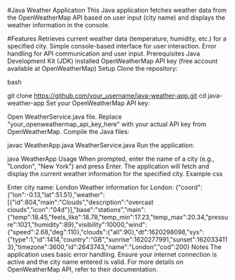 


#Java Weather Application
This Java application fetches weather data from the OpenWeatherMap API based on user input (city name) and displays the weather information in the console.

#Features
Retrieves current weather data (temperature, humidity, etc.) for a specified city.
Simple console-based interface for user interaction.
Error handling for API communication and user input.
Prerequisites
Java Development Kit (JDK) installed
OpenWeatherMap API key (free account available at OpenWeatherMap)
Setup
Clone the repository:

bash

git clone https://github.com/your_username/java-weather-app.git
cd java-weather-app
Set your OpenWeatherMap API key:

Open WeatherService.java file.
Replace "your_openweathermap_api_key_here" with your actual API key from OpenWeatherMap.
Compile the Java files:


javac WeatherApp.java WeatherService.java
Run the application:


java WeatherApp
Usage
When prompted, enter the name of a city (e.g., "London", "New York") and press Enter.
The application will fetch and display the current weather information for the specified city.
Example
css

Enter city name: London
Weather information for London:
{"coord":{"lon":-0.13,"lat":51.51},"weather":[{"id":804,"main":"Clouds","description":"overcast clouds","icon":"04d"}],"base":"stations","main":{"temp":18.45,"feels_like":18.78,"temp_min":17.23,"temp_max":20.34,"pressure":1021,"humidity":89},"visibility":10000,"wind":{"speed":2.68,"deg":110},"clouds":{"all":90},"dt":1620298098,"sys":{"type":1,"id":1414,"country":"GB","sunrise":1620277991,"sunset":1620334113},"timezone":3600,"id":2643743,"name":"London","cod":200}
Notes
The application uses basic error handling. Ensure your internet connection is active and the city name entered is valid.
For more details on OpenWeatherMap API, refer to their documentation.
